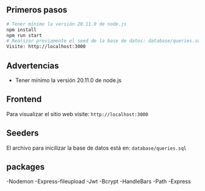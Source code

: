 

## Primeros pasos

```sh
# Tener mínimo la versión 20.11.0 de node.js
npm install
npm run start
# Realizar previamente el seed de la base de datos: database/queries.sql
Visite: http://localhost:3000
```

## Advertencias
- Tener mínimo la versión 20.11.0 de node.js

## Frontend
Para visualizar el sitio web visite: `http://localhost:3000`

## Seeders
El archivo para inicilizar la base de datos está en: `database/queries.sql` 

## packages
-Nodemon
-Express-fileupload
-Jwt
-Bcrypt
-HandleBars
-Path
-Express



